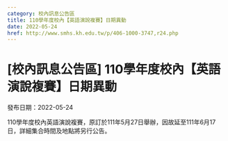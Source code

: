 ```yaml
---
category: 校內訊息公告區
title: 110學年度校內【英語演說複賽】日期異動
date: 2022-05-24
href: http://www.smhs.kh.edu.tw/p/406-1000-3747,r24.php
---
```


# [校內訊息公告區] 110學年度校內【英語演說複賽】日期異動

發布日期：2022-05-24

110學年度校內英語演說複賽，原訂於111年5月27日舉辦，因故延至111年6月17日，詳細集合時間及地點將另行公告。

